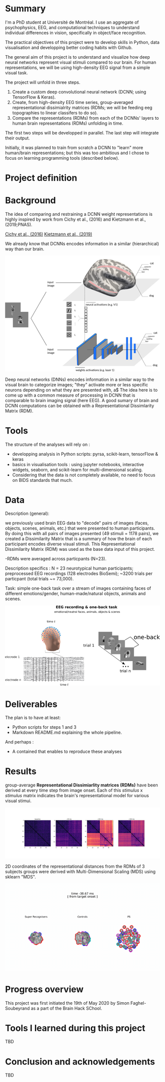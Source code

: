 # Summary

I'm a PhD student at Université de Montréal. I use an aggregate of psychophysics, EEG, and computational techniques to understand individual differences in vision, specifically in object/face recognition.


The practical objectives of this project were to develop skills in Python, data visualisation and developping better coding habits with Github. 

The general aim of this project is to understand and visualize how deep neural networks represent visual stimuli compared to our brain. For human representations, we will be using high-density EEG signal from a simple visual task. 

 
The project will unfold in three steps. 

1) Create a custom deep convolutional neural network (DCNN; using  TensorFlow & Keras). 
2) Create, from high-density EEG time series, group-averaged representational dissimialrity matrices (RDMs; we will be feeding eeg topographies to linear classifers to do so).
3) Compare the representations (RDMs) from each of the DCNNs' layers to human brain representations (RDMs) unfolding in time. 

The first two steps will be developped in parallel. The last step will integrate their output.

Initially, it was planned to train from scratch a DCNN to "learn" more human/brain representations; but this was too ambitious and I chose to focus on learning programming tools (described below).

# Project definition
# Background

The idea of comparing and restraining a DCNN  weight representations is highly inspired by work from Cichy et al., (2016) and Kietzmann et al., (2019;PNAS). 

[Cichy et al., (2016)](https://www.nature.com/articles/srep27755)
[Kietzmann et al., (2019)](https://www.pnas.org/content/116/43/21854)


We already know that DCNNs encodes information in a similar (hierarchical) way than our brain.


![alt_text](brain_dcnn_parallel.png)


Deep neural networks (DNNs) encodes information in a similar way to the visual brain to categorize images; "they" activate more or less specific neurons depending on what they are presented with, a$ 
The idea here is to come up with a common measure of processing in DCNN that is comparable to brain imaging signal (here EEG). 
A good sumary of brain and DCNN computations can be obtained with a Representational Dissimlarity Matrix (RDM).



# Tools

The structure of the analyses will rely on :

- developping analysis in Python scripts: pyrsa, scikit-learn, tensorFlow & keras
- basics in visualisation tools : using jupyter notebooks, interactive widgets, seaborn, and scikit-learn for multi-dimensional scaling.  
- Considering that the data is not completely available, no need to focus on BIDS standards that much.

# Data

Description (general): 

we previously used brain EEG data to "decode" pairs of images (faces, objects, scenes, animals, etc.) that were presented to human participants.
By doing this with all pairs of images presented (49 stimuli = 1178 pairs), we created a Dissimilarity Matrix that is a summary of how the brain of each participant encodes diverse visual stimuli.
This Representational Dissimilarity Matrix (RDM) was used as the base data input of this project.

-RDMs were averaged across particpants (N=23).
   

Description specifics : N = 23 neurotypical human participants; preprocessed EEG recordings (128 electrodes BioSemi); ~3200 trials per particpant (total trials ~= 73,000).

Task: simple one-back task over a stream of images containing faces of different emotions/gender, human-made/natural objects, animals and scenes. 

![alt text](methods_eeg_oneback.png)


# Deliverables

The plan is to have at least: 


- Python scripts for steps 1 and 3
- Markdown README.md explaining the whole pipeline.

And perhaps :

- A contained that enables to reproduce these analyses

# Results

group-average **Representational Dissimiarlity matrices (RDMs)** have been derived at every time step from image onset. 
Each of this *stimulus* x *stimulus* matrix indicates the brain's representational model for various visual stimui.

![alt text](rdms_avg_timecourse.png)


2D coordinates of the representational distances from the RDMs of 3 subjects groups were derived with Multi-Dimensional Scaling (MDS) using sklearn "MDS".


![alt text](eeg-rsa-mds.gif)



# Progress overview
 This project was first initiated the 19th of May 2020 by Simon Faghel-Soubeyrand as a part of the Brain Hack SChool.


# Tools I learned during this project
 TBD
# Conclusion and acknowledgements
 TBD
